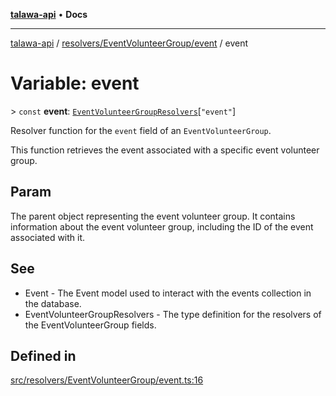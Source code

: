 [**talawa-api**](../../../../README.md) • **Docs**

***

[talawa-api](../../../../modules.md) / [resolvers/EventVolunteerGroup/event](../README.md) / event

# Variable: event

\> `const` **event**: [`EventVolunteerGroupResolvers`](../../../../types/generatedGraphQLTypes/type-aliases/EventVolunteerGroupResolvers.md)\[`"event"`\]

Resolver function for the `event` field of an `EventVolunteerGroup`.

This function retrieves the event associated with a specific event volunteer group.

## Param

The parent object representing the event volunteer group. It contains information about the event volunteer group, including the ID of the event associated with it.

## See

 - Event - The Event model used to interact with the events collection in the database.
 - EventVolunteerGroupResolvers - The type definition for the resolvers of the EventVolunteerGroup fields.

## Defined in

[src/resolvers/EventVolunteerGroup/event.ts:16](https://github.com/PalisadoesFoundation/talawa-api/blob/67d017fd9312183a6b2bae1b160bc814f56ab5c2/src/resolvers/EventVolunteerGroup/event.ts#L16)
